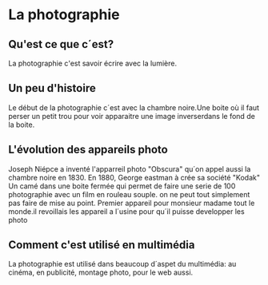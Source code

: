 # La photographie
## Qu'est ce que c´est?
La photographie c'est savoir écrire avec la lumière.
## Un peu d'histoire
Le début de la photographie c´est avec la chambre noire.Une boite où il faut perser un petit trou pour voir apparaitre une image inverserdans le fond de la boite. 
## L'évolution des appareils photo
Joseph Niépce a inventé l'apparreil photo "Obscura" qu´on appel aussi la chambre noire en 1830.
En 1880, George eastman à crée sa société "Kodak" Un camé dans une boite fermée qui permet de faire une serie de 100 photographie avec un film en rouleau souple. on  ne peut tout simplement pas faire de mise au point. Premier appareil pour monsieur madame tout le monde.il revoillais les appareil a l´usine pour qu´il puisse developper les photo

## Comment c'est utilisé en multimédia
La photographie est utilisé dans beaucoup d´aspet du multimédia: au cinéma, en publicité, montage photo, pour le web aussi.
